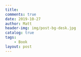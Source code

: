 ```yaml
---
title: 
comments: true
date: 2019-10-27
author: Matt
header-img: img/post-bg-desk.jpg
catalog: true
tags:
    - Book
layout: post
---
```


